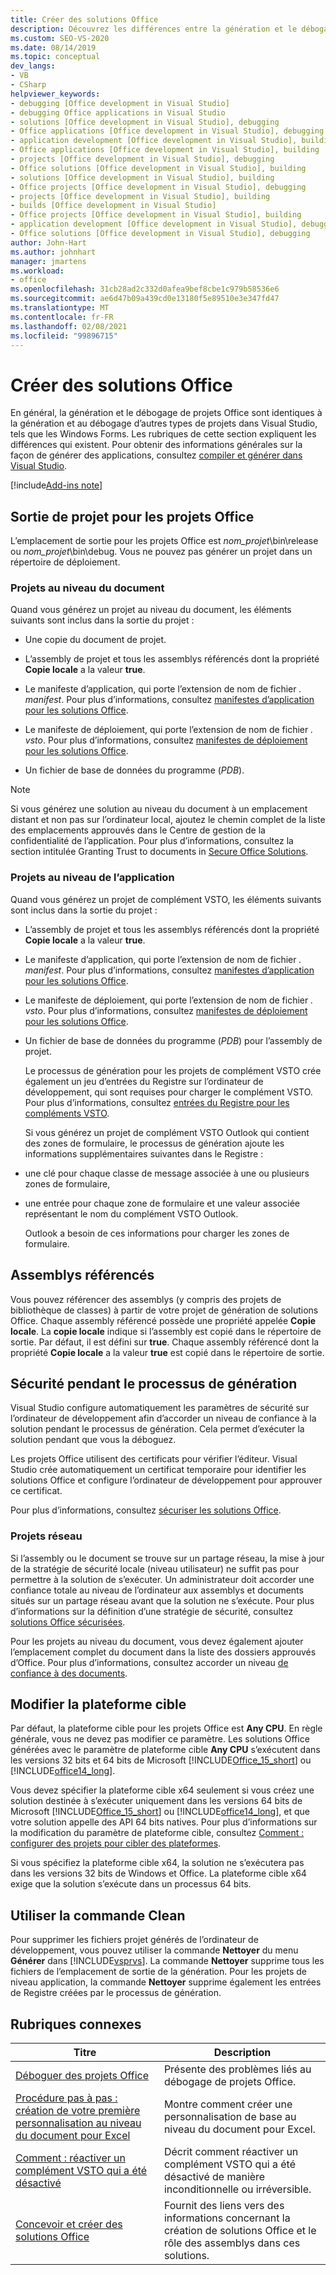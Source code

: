```yaml
---
title: Créer des solutions Office
description: Découvrez les différences entre la génération et le débogage de projets Office, ainsi que la génération et le débogage d’autres types de projets dans Visual Studio, tels que les Windows Forms.
ms.custom: SEO-VS-2020
ms.date: 08/14/2019
ms.topic: conceptual
dev_langs:
- VB
- CSharp
helpviewer_keywords:
- debugging [Office development in Visual Studio]
- debugging Office applications in Visual Studio
- solutions [Office development in Visual Studio], debugging
- Office applications [Office development in Visual Studio], debugging
- application development [Office development in Visual Studio], building
- Office applications [Office development in Visual Studio], building
- projects [Office development in Visual Studio], debugging
- Office solutions [Office development in Visual Studio], building
- solutions [Office development in Visual Studio], building
- Office projects [Office development in Visual Studio], debugging
- projects [Office development in Visual Studio], building
- builds [Office development in Visual Studio]
- Office projects [Office development in Visual Studio], building
- application development [Office development in Visual Studio], debugging
- Office solutions [Office development in Visual Studio], debugging
author: John-Hart
ms.author: johnhart
manager: jmartens
ms.workload:
- office
ms.openlocfilehash: 31cb28ad2c332d0afea9bef8cbe1c979b58536e6
ms.sourcegitcommit: ae6d47b09a439cd0e13180f5e89510e3e347fd47
ms.translationtype: MT
ms.contentlocale: fr-FR
ms.lasthandoff: 02/08/2021
ms.locfileid: "99896715"
---
```

# <a name="build-office-solutions"></a>Créer des solutions Office
  En général, la génération et le débogage de projets Office sont identiques à la génération et au débogage d’autres types de projets dans Visual Studio, tels que les Windows Forms. Les rubriques de cette section expliquent les différences qui existent. Pour obtenir des informations générales sur la façon de générer des applications, consultez [compiler et générer dans Visual Studio](../ide/compiling-and-building-in-visual-studio.md).

[!include[Add-ins note](includes/addinsnote.md)]

## <a name="project-output-for-office-projects"></a>Sortie de projet pour les projets Office
 L’emplacement de sortie pour les projets Office est *nom_projet*\bin\release ou *nom_projet*\bin\debug. Vous ne pouvez pas générer un projet dans un répertoire de déploiement.

### <a name="document-level-projects"></a>Projets au niveau du document
 Quand vous générez un projet au niveau du document, les éléments suivants sont inclus dans la sortie du projet :

- Une copie du document de projet.

- L’assembly de projet et tous les assemblys référencés dont la propriété **Copie locale** a la valeur **true**.

- Le manifeste d’application, qui porte l’extension de nom de fichier *. manifest*. Pour plus d’informations, consultez [manifestes d’application pour les solutions Office](../vsto/application-manifests-for-office-solutions.md).

- Le manifeste de déploiement, qui porte l’extension de nom de fichier *. vsto*. Pour plus d’informations, consultez [manifestes de déploiement pour les solutions Office](../vsto/deployment-manifests-for-office-solutions.md).

- Un fichier de base de données du programme (*PDB*).

> [!NOTE]
> Si vous générez une solution au niveau du document à un emplacement distant et non pas sur l’ordinateur local, ajoutez le chemin complet de la liste des emplacements approuvés dans le Centre de gestion de la confidentialité de l’application. Pour plus d’informations, consultez la section intitulée Granting Trust to documents in [Secure Office Solutions](../vsto/securing-office-solutions.md).

### <a name="application-level-projects"></a>Projets au niveau de l’application
 Quand vous générez un projet de complément VSTO, les éléments suivants sont inclus dans la sortie du projet :

- L’assembly de projet et tous les assemblys référencés dont la propriété **Copie locale** a la valeur **true**.

- Le manifeste d’application, qui porte l’extension de nom de fichier *. manifest*. Pour plus d’informations, consultez [manifestes d’application pour les solutions Office](../vsto/application-manifests-for-office-solutions.md).

- Le manifeste de déploiement, qui porte l’extension de nom de fichier *. vsto*. Pour plus d’informations, consultez [manifestes de déploiement pour les solutions Office](../vsto/deployment-manifests-for-office-solutions.md).

- Un fichier de base de données du programme (*PDB*) pour l’assembly de projet.

  Le processus de génération pour les projets de complément VSTO crée également un jeu d’entrées du Registre sur l’ordinateur de développement, qui sont requises pour charger le complément VSTO. Pour plus d’informations, consultez [entrées du Registre pour les compléments VSTO](../vsto/registry-entries-for-vsto-add-ins.md).

  Si vous générez un projet de complément VSTO Outlook qui contient des zones de formulaire, le processus de génération ajoute les informations supplémentaires suivantes dans le Registre :

- une clé pour chaque classe de message associée à une ou plusieurs zones de formulaire,

- une entrée pour chaque zone de formulaire et une valeur associée représentant le nom du complément VSTO Outlook.

  Outlook a besoin de ces informations pour charger les zones de formulaire.

## <a name="referenced-assemblies"></a>Assemblys référencés
 Vous pouvez référencer des assemblys (y compris des projets de bibliothèque de classes) à partir de votre projet de génération de solutions Office. Chaque assembly référencé possède une propriété appelée **Copie locale**. La **copie locale** indique si l’assembly est copié dans le répertoire de sortie. Par défaut, il est défini sur **true**. Chaque assembly référencé dont la propriété **Copie locale** a la valeur **true** est copié dans le répertoire de sortie.

## <a name="security-during-the-build-process"></a>Sécurité pendant le processus de génération
 Visual Studio configure automatiquement les paramètres de sécurité sur l’ordinateur de développement afin d’accorder un niveau de confiance à la solution pendant le processus de génération. Cela permet d’exécuter la solution pendant que vous la déboguez.

 Les projets Office utilisent des certificats pour vérifier l’éditeur. Visual Studio crée automatiquement un certificat temporaire pour identifier les solutions Office et configure l’ordinateur de développement pour approuver ce certificat.

 Pour plus d’informations, consultez [sécuriser les solutions Office](../vsto/securing-office-solutions.md).

### <a name="network-projects"></a>Projets réseau
 Si l’assembly ou le document se trouve sur un partage réseau, la mise à jour de la stratégie de sécurité locale (niveau utilisateur) ne suffit pas pour permettre à la solution de s’exécuter. Un administrateur doit accorder une confiance totale au niveau de l’ordinateur aux assemblys et documents situés sur un partage réseau avant que la solution ne s’exécute. Pour plus d’informations sur la définition d’une stratégie de sécurité, consultez [solutions Office sécurisées](../vsto/securing-office-solutions.md).

 Pour les projets au niveau du document, vous devez également ajouter l’emplacement complet du document dans la liste des dossiers approuvés d’Office. Pour plus d’informations, consultez accorder un niveau [de confiance à des documents](../vsto/granting-trust-to-documents.md).

## <a name="change-the-platform-target"></a>Modifier la plateforme cible
 Par défaut, la plateforme cible pour les projets Office est **Any CPU**. En règle générale, vous ne devez pas modifier ce paramètre. Les solutions Office générées avec le paramètre de plateforme cible **Any CPU** s’exécutent dans les versions 32 bits et 64 bits de Microsoft [!INCLUDE[Office_15_short](../vsto/includes/office-15-short-md.md)] ou [!INCLUDE[office14_long](../vsto/includes/office14-long-md.md)].

 Vous devez spécifier la plateforme cible x64 seulement si vous créez une solution destinée à s’exécuter uniquement dans les versions 64 bits de Microsoft [!INCLUDE[Office_15_short](../vsto/includes/office-15-short-md.md)] ou [!INCLUDE[office14_long](../vsto/includes/office14-long-md.md)], et que votre solution appelle des API 64 bits natives. Pour plus d’informations sur la modification du paramètre de plateforme cible, consultez [Comment : configurer des projets pour cibler des plateformes](../ide/how-to-configure-projects-to-target-platforms.md).

 Si vous spécifiez la plateforme cible x64, la solution ne s’exécutera pas dans les versions 32 bits de Windows et Office. La plateforme cible x64 exige que la solution s’exécute dans un processus 64 bits.

## <a name="use-the-clean-command"></a>Utiliser la commande Clean
 Pour supprimer les fichiers projet générés de l’ordinateur de développement, vous pouvez utiliser la commande **Nettoyer** du menu **Générer** dans [!INCLUDE[vsprvs](../sharepoint/includes/vsprvs-md.md)]. La commande **Nettoyer** supprime tous les fichiers de l’emplacement de sortie de la génération. Pour les projets de niveau application, la commande **Nettoyer** supprime également les entrées de Registre créées par le processus de génération.

## <a name="related-topics"></a>Rubriques connexes

|Titre|Description|
|-----------|-----------------|
|[Déboguer des projets Office](../vsto/debugging-office-projects.md)|Présente des problèmes liés au débogage de projets Office.|
|[Procédure pas à pas : création de votre première personnalisation au niveau du document pour Excel](../vsto/walkthrough-creating-your-first-document-level-customization-for-excel.md)|Montre comment créer une personnalisation de base au niveau du document pour Excel.|
|[Comment : réactiver un complément VSTO qui a été désactivé](../vsto/how-to-re-enable-a-vsto-add-in-that-has-been-disabled.md)|Décrit comment réactiver un complément VSTO qui a été désactivé de manière inconditionnelle ou irréversible.|
|[Concevoir et créer des solutions Office](../vsto/designing-and-creating-office-solutions.md)|Fournit des liens vers des informations concernant la création de solutions Office et le rôle des assemblys dans ces solutions.|